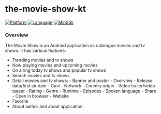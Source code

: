 # the-movie-show-kt

[![Platform](https://img.shields.io/badge/platform-Android-green)](https://github.com/yumtaufikhidayat/the-movie-show-kt/blob/main/build.gradle)
[![Language](https://img.shields.io/badge/language-Kotlin-blue)](https://github.com/yumtaufikhidayat/the-movie-show-kt/blob/main/build.gradle)
[![MinSdk](https://img.shields.io/badge/minsdk-23-red)](https://github.com/yumtaufikhidayat/the-movie-show-kt/blob/main/build.gradle)

### Overview
The Movie Show is an Android application as catalogue movies and tv shows. It has various features:
- Trending movies and tv shows
- Now playing movies and upcoming movies
- On airing today tv shows and popular tv shows
- Search movies and tv shows
- Detail movies and tv shows:
        - Banner and poster
        - Overview
        - Release data/first air date
        - Cast
        - Network
        - Country origin
        - Video trailer/video teaser
        - Rating
        - Genre
        - Runtime
        - Episodes
        - Spoken language
        - Share
        - Open in browser
        - Website
- Favorite
- About author and about application

